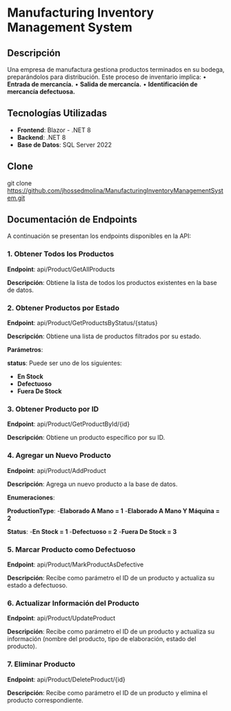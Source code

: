 # Manufacturing Inventory Management System

## Descripción

Una empresa de manufactura gestiona productos terminados en su bodega, preparándolos para distribución. Este proceso de inventario implica:
• **Entrada de mercancía.**
• **Salida de mercancía.**
• **Identificación de mercancía defectuosa.**

## Tecnologías Utilizadas

- **Frontend**: Blazor - .NET 8
- **Backend**: .NET 8
- **Base de Datos**: SQL Server 2022

## Clone

git clone https://github.com/jhossedmolina/ManufacturingInventoryManagementSystem.git

## Documentación de Endpoints

A continuación se presentan los endpoints disponibles en la API:

### 1. Obtener Todos los Productos

**Endpoint**: api/Product/GetAllProducts


**Descripción**: Obtiene la lista de todos los productos existentes en la base de datos.

### 2. Obtener Productos por Estado

**Endpoint**: api/Product/GetProductsByStatus/{status}


**Descripción**: Obtiene una lista de productos filtrados por su estado.


**Parámetros**:


**status**: Puede ser uno de los siguientes:
- **En Stock**
- **Defectuoso**
- **Fuera De Stock**

### 3. Obtener Producto por ID

**Endpoint**: api/Product/GetProductById/{id}


**Descripción**: Obtiene un producto específico por su ID.

### 4. Agregar un Nuevo Producto

**Endpoint**: api/Product/AddProduct


**Descripción**: Agrega un nuevo producto a la base de datos.

**Enumeraciones**:


**ProductionType**:
-**Elaborado A Mano = 1**
-**Elaborado A Mano Y Máquina = 2**


**Status**:
-**En Stock = 1**
-**Defectuoso = 2**
-**Fuera De Stock = 3**

### 5. Marcar Producto como Defectuoso

**Endpoint**: api/Product/MarkProductAsDefective


**Descripción**: Recibe como parámetro el ID de un producto y actualiza su estado a defectuoso.

### 6. Actualizar Información del Producto

**Endpoint**: api/Product/UpdateProduct


**Descripción**: Recibe como parámetro el ID de un producto y actualiza su información (nombre del producto, tipo de elaboración, estado del producto).

### 7. Eliminar Producto

**Endpoint**: api/Product/DeleteProduct/{id}


**Descripción**: Recibe como parámetro el ID de un producto y elimina el producto correspondiente.